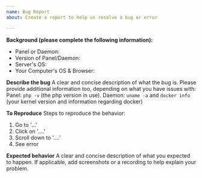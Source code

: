 ```yaml
---
name: Bug Report
about: Create a report to help us resolve a bug or error

---
```


**Background (please complete the following information):**
* Panel or Daemon: 
* Version of Panel/Daemon: 
* Server's OS: 
* Your Computer's OS & Browser: 

**Describe the bug**
A clear and concise description of what the bug is.
Please provide additional information too, depending on what you have issues with:
Panel: `php -v` (the php version in use).
Daemon: `uname -a` and `docker info` (your kernel version and information regarding docker)

**To Reproduce**
Steps to reproduce the behavior:
1. Go to '...'
2. Click on '....'
3. Scroll down to '....'
4. See error

**Expected behavior**
A clear and concise description of what you expected to happen. If applicable, add screenshots or a recording to help explain your problem.
